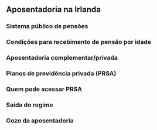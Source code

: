 Aposentadoria na Irlanda
------------------------------------------------------------------------------------------------------------------------------------

### Sistema público de pensões

### Condições para recebimento de pensão por idade

### Aposentadoria complementar/privada

### Planos de previdência privada (PRSA)

### Quem pode acessar PRSA

### Saída do regime

### Gozo da aposentadoria
